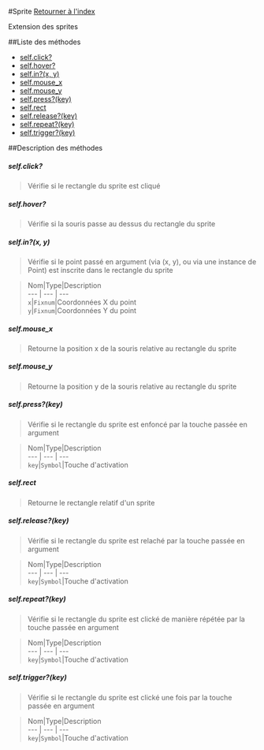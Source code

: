 #Sprite
[Retourner à l'index](README.md)

Extension des sprites

##Liste des méthodes
*    [self.click?](#self.click?)
*    [self.hover?](#self.hover?)
*    [self.in?(x, y)](#self.in?x-y)
*    [self.mouse_x](#self.mouse_x)
*    [self.mouse_y](#self.mouse_y)
*    [self.press?(key)](#self.press?key)
*    [self.rect](#self.rect)
*    [self.release?(key)](#self.release?key)
*    [self.repeat?(key)](#self.repeat?key)
*    [self.trigger?(key)](#self.trigger?key)


##Description des méthodes
##### self.click?

> Vérifie si le rectangle du sprite est cliqué

  
> 





##### self.hover?

> Vérifie si la souris passe au dessus du rectangle du sprite

  
> 





##### self.in?(x, y)

> Vérifie si le point passé en argument (via (x, y), ou via une instance de Point) est inscrite dans le rectangle du sprite

  
> Nom|Type|Description  
--- | --- | ---  
`x`|`Fixnum`|Coordonnées X du point  
`y`|`Fixnum`|Coordonnées Y du point  






##### self.mouse_x

> Retourne la position x de la souris relative au rectangle du sprite

  
> 





##### self.mouse_y

> Retourne la position y de la souris relative au rectangle du sprite

  
> 





##### self.press?(key)

> Vérifie si le rectangle du sprite est enfoncé par la touche passée en argument

  
> Nom|Type|Description  
--- | --- | ---  
`key`|`Symbol`|Touche d'activation  






##### self.rect

> Retourne le rectangle relatif d'un sprite

  
> 





##### self.release?(key)

> Vérifie si le rectangle du sprite est relaché par la touche passée en argument

  
> Nom|Type|Description  
--- | --- | ---  
`key`|`Symbol`|Touche d'activation  






##### self.repeat?(key)

> Vérifie si le rectangle du sprite est clické de manière répétée par la touche passée en argument

  
> Nom|Type|Description  
--- | --- | ---  
`key`|`Symbol`|Touche d'activation  






##### self.trigger?(key)

> Vérifie si le rectangle du sprite est clické une fois par la touche passée en argument

  
> Nom|Type|Description  
--- | --- | ---  
`key`|`Symbol`|Touche d'activation  






